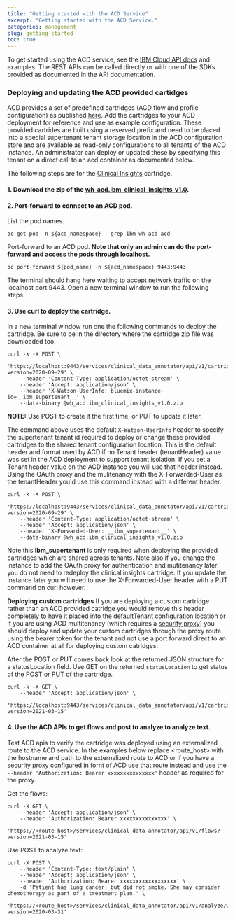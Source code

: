 ```yaml
---
title: "Getting started with the ACD Service"
excerpt: "Getting started with the ACD Service."
categories: management
slug: getting-started
toc: true
---
```


To get started using the ACD service, see the [IBM Cloud API docs](https://cloud.ibm.com/apidocs/wh-acd) and examples. The REST APIs can be called directly or with one of the SDKs provided as documented in the API documentation.

### Deploying and updating the ACD provided cartidges

ACD provides a set of predefined cartridges (ACD flow and profile configuration) as published [here](https://github.com/IBM/wh-acd-cartridges). Add the cartridges to your ACD deployment for reference and use as example configuration.  These provided cartrides are built using a reserved prefix and need to be placed into a special supertenant tenant storage location in the ACD configuration store and are available as read-only configurations to all tenants of the ACD instance.  An administrator can deploy or updated these by specifying this tenant on a direct call to an acd container as documented below.

The following steps are for the [Clinical Insights](https://cloud.ibm.com/docs/wh-acd?topic=wh-acd-clinical_insights_overview#clinical_insights_overview) cartridge.

#### 1. Download the zip of the [wh_acd.ibm_clinical_insights_v1.0](https://github.com/IBM/wh-acd-cartridges/blob/master/cartridges/wh_acd.ibm_clinical_insights_v1.0.zip).

#### 2. Port-forward to connect to an ACD pod.

List the pod names.

```
oc get pod -n ${acd_namespace} | grep ibm-wh-acd-acd
```

Port-forward to an ACD pod. **Note that only an admin can do the port-forward and access the pods through localhost.**

```
oc port-forward ${pod_name} -n ${acd_namespace} 9443:9443
```

The terminal should hang here waiting to accept network traffic on the localhost port 9443.  Open a new terminal window to run the following steps.

#### 3. Use curl to deploy the cartridge.

In a new terminal window run one the following commands to deploy the cartridge.  Be sure to be in the directory where the cartridge zip file was downloaded too.

```
curl -k -X POST \
    'https://localhost:9443/services/clinical_data_annotator/api/v1/cartridges?version=2020-09-29' \
    --header 'Content-Type: application/octet-stream' \
    --header 'Accept: application/json' \
    --header 'X-Watson-UserInfo: bluemix-instance-id=__ibm_supertenant__' \
    --data-binary @wh_acd.ibm_clinical_insights_v1.0.zip
```

**NOTE:** Use POST to create it the first time, or PUT to update it later.

The command above uses the default `X-Watson-UserInfo` header to specify the supertenant tenant id required to deploy or change these provided cartridges to the shared tenant configuration location. This is the default header and format used by ACD if no Tenant header (tenantHeader) value was set in the ACD deployment to support tenant isolation.   If you set a Tenant header value on the ACD instance you will use that header instead.  Using the OAuth proxy and the mulitenancy with the X-Forwarded-User as the tenantHeader you'd use this command instead with a different header.

```
curl -k -X POST \
    'https://localhost:9443/services/clinical_data_annotator/api/v1/cartridges?version=2020-09-29' \
    --header 'Content-Type: application/octet-stream' \
    --header 'Accept: application/json' \
    --header 'X-Forwarded-User: __ibm_supertenant__' \
    --data-binary @wh_acd.ibm_clinical_insights_v1.0.zip
```

Note this __ibm_supertenant__ is only required when deploying the provided cartridges which are shared across tenants.  Note also if you change the instance to add the OAuth proxy for authentication and mutitenancy later you do not need to redeploy the clinical insights cartridge. If you update the instance later you will need to use the X-Forwarded-User header with a PUT command on curl however.

**Deploying custom cartridges**
If you are deploying a custom cartridge rather than an ACD provided catridge you would remove this header completely to have it placed into the defaultTenant configuration location or if you are using ACD multitenancy (which requires a [security proxy](../../security/manage-access)) you should deploy and update your custom cartridges through the proxy route using the bearer token for the tenant and not use a port forward direct to an ACD container at all for deploying custom catridges.

After the POST or PUT comes back look at the returned JSON structure for a statusLocation field.
Use GET on the returned `statusLocation` to get status of the POST or PUT of the cartridge.

```
curl -k -X GET \
    --header 'Accept: application/json' \
    'https://localhost:9443/services/clinical_data_annotator/api/v1/cartridges/wh_acd.ibm_clinical_insights_v1.0?version=2021-03-15'
```

#### 4. Use the ACD APIs to get flows and post to analyze to analyze text.

Test ACD apis to verify the cartridge was deployed using an externalized route to the ACD service.  In the examples below replace <route_host> with the hostname and path to the externalized route to ACD or if you have a security proxy configured in fornt of ACD use that route instead and use the `--header 'Authorization: Bearer xxxxxxxxxxxxxxx'` header as required for the proxy.

Get the flows:

```
curl -X GET \
    --header 'Accept: application/json' \
    --header 'Authorization: Bearer xxxxxxxxxxxxxxx' \
    'https://<route_host>/services/clinical_data_annotator/api/v1/flows?version=2021-03-15'
```

Use POST to analyze text:

```
curl -X POST \
    --header 'Content-Type: text/plain' \
    --header 'Accept: application/json' \
    --header 'Authorization: Bearer xxxxxxxxxxxxxxxxxx' \
    -d 'Patient has lung cancer, but did not smoke. She may consider chemotherapy as part of a treatment plan.' \
    'https://<route_host>/services/clinical_data_annotator/api/v1/analyze/wh_acd.ibm_clinical_insights_v1.0_standard_flow?version=2020-03-31'
```
